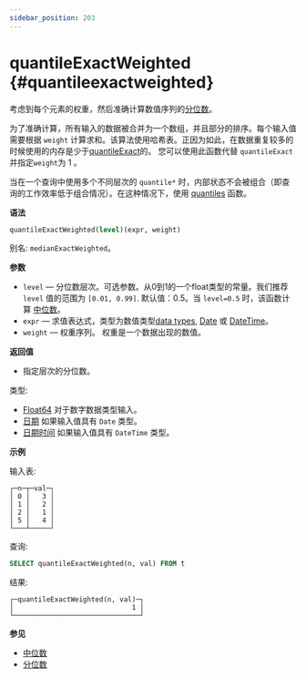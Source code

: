 ```yaml
---
sidebar_position: 203
---
```


# quantileExactWeighted {#quantileexactweighted}

考虑到每个元素的权重，然后准确计算数值序列的[分位数](https://en.wikipedia.org/wiki/Quantile)。

为了准确计算，所有输入的数据被合并为一个数组，并且部分的排序。每个输入值需要根据 `weight` 计算求和。该算法使用哈希表。正因为如此，在数据重复较多的时候使用的内存是少于[quantileExact](../../../sql-reference/aggregate-functions/reference/quantileexact.md#quantileexact)的。 您可以使用此函数代替 `quantileExact` 并指定`weight`为 1 。

当在一个查询中使用多个不同层次的 `quantile*` 时，内部状态不会被组合（即查询的工作效率低于组合情况）。在这种情况下，使用 [quantiles](../../../sql-reference/aggregate-functions/reference/quantiles.md#quantiles) 函数。

**语法**

``` sql
quantileExactWeighted(level)(expr, weight)
```

别名: `medianExactWeighted`。

**参数**
-   `level` — 分位数层次。可选参数。从0到1的一个float类型的常量。我们推荐 `level` 值的范围为 `[0.01, 0.99]`. 默认值：0.5。当 `level=0.5` 时，该函数计算 [中位数](https://en.wikipedia.org/wiki/Median)。
-   `expr`  — 求值表达式，类型为数值类型[data types](../../../sql-reference/data-types/index.md#data_types), [Date](../../../sql-reference/data-types/date.md) 或 [DateTime](../../../sql-reference/data-types/datetime.md)。
-   `weight` — 权重序列。 权重是一个数据出现的数值。

**返回值**

-   指定层次的分位数。

类型:

-   [Float64](../../../sql-reference/data-types/float.md) 对于数字数据类型输入。
-   [日期](../../../sql-reference/data-types/date.md) 如果输入值具有 `Date` 类型。
-   [日期时间](../../../sql-reference/data-types/datetime.md) 如果输入值具有 `DateTime` 类型。

**示例**

输入表:

``` text
┌─n─┬─val─┐
│ 0 │   3 │
│ 1 │   2 │
│ 2 │   1 │
│ 5 │   4 │
└───┴─────┘
```

查询:

``` sql
SELECT quantileExactWeighted(n, val) FROM t
```

结果:

``` text
┌─quantileExactWeighted(n, val)─┐
│                             1 │
└───────────────────────────────┘
```

**参见**

-   [中位数](../../../sql-reference/aggregate-functions/reference/median.md#median)
-   [分位数](../../../sql-reference/aggregate-functions/reference/quantiles.md#quantiles)
